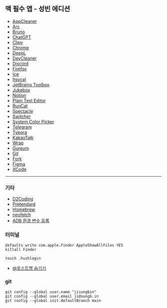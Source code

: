 ## 맥 필수 앱 - 성빈 에디션

- [AppCleaner](https://freemacsoft.net/appcleaner/)
- [Arc](https://arc.net)
- [Bruno](https://www.usebruno.com)
- [ChatGPT](https://openai.com/chatgpt/download/)
- [Clipy](https://clipy-app.com)
- [Chrome](https://www.google.co.kr/chrome)
- [DeepL](https://www.deepl.com/ko/macos-app)
- [DevCleaner](https://apps.apple.com/kr/app/devcleaner-for-xcode/id1388020431?mt=12)
- [Discord](https://discord.com/download)
- [Firefox](https://www.mozilla.org/ko/firefox/new/)
- [Ice](https://icemenubar.app/)
- [Itsycal](https://www.mowglii.com/itsycal/)
- [JetBrains Toolbox](https://www.jetbrains.com/ko-kr/toolbox-app/)
- [Jukebox](https://www.jaysce.dev/projects/jukebox)
- [Notion](https://www.notion.com/download)
- [Plain Text Editor](https://apps.apple.com/kr/app/plain-text-editor/id1572202501?mt=12)
- [RunCat](https://apps.apple.com/kr/app/runcat/id1429033973?mt=12)
- [Spectacle](https://spectacle.softonic.kr/mac)
- [Switcher](https://github.com/tkgka/Switcher)
- [System Color Picker](https://apps.apple.com/kr/app/system-color-picker/id1545870783?mt=12)
- [Telegram](https://desktop.telegram.org/?setln=ko)
- [Typora](https://typora.io)
- [KakaoTalk](https://apps.apple.com/kr/app/kakaotalk/id869223134?mt=12)
- [Wrap](https://www.warp.dev/)
- [Gureum](https://github.com/gureum/gureum/)
- [Git](https://git-scm.com/downloads/mac)
- [Fork](https://git-fork.com/)
- [Figma](https://www.figma.com/downloads/)
- [XCode](https://apps.apple.com/kr/app/xcode/id497799835?mt=12)

---

### 기타

- [D2Coding](https://github.com/naver/d2codingfont)
- [Pretendard](https://github.com/orioncactus/pretendard)
- [Homebrew](https://brew.sh/ko/)
- [neofetch](https://github.com/dylanaraps/neofetch)
- [ADB 환경 변수 등록](https://linitial.tistory.com/22)

### 터미널

```
defaults write com.apple.Finder AppleShowAllFiles YES
killall Finder

touch .hushlogin
```

- [@호스트명 숨기기](https://chatgpt.com/share/6895929c-ba60-800f-aeae-4e82099a93e5)

### git

```
git config --global user.name "jisungbin"
git config --global user.email ji@sungb.in
git config --global init.defaultBranch main
```
